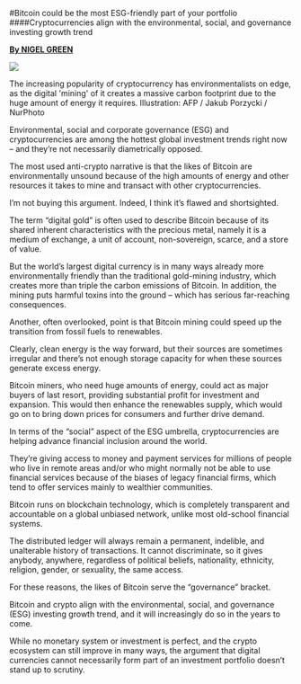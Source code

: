 #Bitcoin could be the most ESG-friendly part of your portfolio
####Cryptocurrencies align with the environmental, social, and governance investing growth trend

[**By NIGEL GREEN**](https://asiatimes.com/author/nigel-green/)

![](https://i0.wp.com/asiatimes.com/wp-content/uploads/2020/07/075_porzycki-bitcoinc200617_nplXb.jpg?fit=1200%2C800&ssl=1)

The increasing popularity of cryptocurrency has environmentalists on edge, as the digital 'mining' of it creates a massive carbon footprint due to the huge amount of energy it requires. Illustration: AFP / Jakub Porzycki / NurPhoto

Environmental, social and corporate governance (ESG) and cryptocurrencies are among the hottest global investment trends right now – and they’re not necessarily diametrically opposed.

The most used anti-crypto narrative is that the likes of Bitcoin are environmentally unsound because of the high amounts of energy and other resources it takes to mine and transact with other cryptocurrencies.

I’m not buying this argument. Indeed, I think it’s flawed and shortsighted.

The term “digital gold” is often used to describe Bitcoin because of its shared inherent characteristics with the precious metal, namely it is a medium of exchange, a unit of account, non-sovereign, scarce, and a store of value. 

But the world’s largest digital currency is in many ways already more environmentally friendly than the traditional gold-mining industry, which creates more than triple the carbon emissions of Bitcoin. In addition, the mining puts harmful toxins into the ground – which has serious far-reaching consequences.

Another, often overlooked, point is that Bitcoin mining could speed up the transition from fossil fuels to renewables. 

Clearly, clean energy is the way forward, but their sources are sometimes irregular and there’s not enough storage capacity for when these sources generate excess energy. 

Bitcoin miners, who need huge amounts of energy, could act as major buyers of last resort, providing substantial profit for investment and expansion. This would then enhance the renewables supply, which would go on to bring down prices for consumers and further drive demand.

In terms of the “social” aspect of the ESG umbrella, cryptocurrencies are helping advance financial inclusion around the world.

They’re giving access to money and payment services for millions of people who live in remote areas and/or who might normally not be able to use financial services because of the biases of legacy financial firms, which tend to offer services mainly to wealthier communities.

Bitcoin runs on blockchain technology, which is completely transparent and accountable on a global unbiased network, unlike most old-school financial systems.  

The distributed ledger will always remain a permanent, indelible, and unalterable history of transactions. It cannot discriminate, so it gives anybody, anywhere, regardless of political beliefs, nationality, ethnicity, religion, gender, or sexuality, the same access.

For these reasons, the likes of Bitcoin serve the “governance” bracket.

Bitcoin and crypto align with the environmental, social, and governance (ESG) investing growth trend, and it will increasingly do so in the years to come.

While no monetary system or investment is perfect, and the crypto ecosystem can still improve in many ways, the argument that digital currencies cannot necessarily form part of an investment portfolio doesn’t stand up to scrutiny.